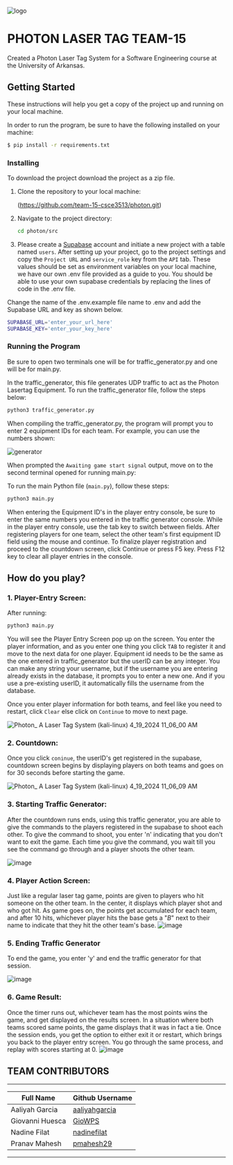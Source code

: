 ![logo](https://github.com/team-15-csce3513/photon/assets/102569626/11f706d9-e817-4725-9b40-e111e3f0dc05)

# PHOTON LASER TAG TEAM-15

Created a Photon Laser Tag System for a Software Engineering course at the University of Arkansas. 

## Getting Started

These instructions will help you get a copy of the project up and running on your local machine.

In order to run the program, be sure to have the following installed on your machine:

```bash
$ pip install -r requirements.txt
```

### Installing


To download the project download the project as a zip file.

1. Clone the repository to your local machine:

    
    (https://github.com/team-15-csce3513/photon.git)
    

2. Navigate to the project directory:

    ```bash
    cd photon/src
    ```
3. Please create a [Supabase](https://supabase.com/) account and initiate a new project with a table named `users`. After setting up your project, go to the project settings and copy the `Project URL` and `service_role` key from the `API` tab. These values should be set as environment variables on your local machine, we have our own .env file provided as a guide to you. You should be able to use your own supabase credentials by replacing the lines of code in the .env file.

Change the name of the .env.example file name to .env and add the Supabase URL and key as shown below.

```bash
SUPABASE_URL='enter_your_url_here'
SUPABASE_KEY='enter_your_key_here'
```

### Running the Program

Be sure to open two terminals one will be for traffic_generator.py and one will be for main.py.

In the traffic_generator, this file generates UDP traffic to act as the Photon Lasertag Equipment.
To run the traffic_generator file, follow the steps below:

```bash
python3 traffic_generator.py
```

When compiling the traffic_generator.py, the program will prompt you to enter 2 equipment IDs for each team. 
For example, you can use the numbers shown:

![generator](https://github.com/team-15-csce3513/photon/assets/118322907/c23002b9-25d2-486a-98b7-d6c36ee17502)


When prompted the `Awaiting game start signal` output, move on to the second terminal opened for running main.py:

To run the main Python file (`main.py`), follow these steps:

```bash
python3 main.py
```
When entering the Equipment ID's in the player entry console, be sure to enter the same numbers you entered in the traffic generator console. While in the player entry console, use the tab key to switch between fields. After registering players for one team, select the other team's first equipment ID field using the mouse and continue. To finalize player registration and proceed to the countdown screen, click Continue or press F5 key. Press F12 key to clear all player entries in the console.


## How do you play?
### 1. Player-Entry Screen:
   
After running: 
```bash 
python3 main.py 
```
You will see the Player Entry Screen pop up on the screen. You enter the player information, and as you enter one thing you click `TAB` to register it and move to the next data for one player. Equipment id needs to be the same as the one entered in traffic_generator but the userID can be any integer. You can make any string your username, but if the username you are entering already exists in the database, it prompts you to enter a new one. And if you use a pre-existing userID, it automatically fills the username from the database.
    
Once you enter player information for both teams, and feel like you need to restart, click `Clear` else click on `Continue` to move to next page.
   
   ![Photon_ A Laser Tag System (kali-linux) 4_19_2024 11_06_00 AM](https://github.com/team-15-csce3513/photon/assets/102569626/ff6e5a44-64a3-493b-b07f-6b320d0ae282)

### 2. Countdown:

Once you click `coninue`, the userID's get registered in the supabase, countdown screen begins by displaying players on both teams and goes on for 30 seconds before starting the game.

   ![Photon_ A Laser Tag System (kali-linux) 4_19_2024 11_06_09 AM](https://github.com/team-15-csce3513/photon/assets/102569626/e3480fdd-7428-4ab5-830e-89e9f8321850)

### 3. Starting Traffic Generator:
After the countdown runs ends, using this traffic generator, you are able to give the commands to the players registered in the supabase to shoot each other. To give the command to shoot, you enter 'n' indicating that you don't want to exit the game. Each time you give the command, you wait till you see the command go through and a player shoots the other team.

![image](https://github.com/team-15-csce3513/photon/assets/102569626/f2e029cd-34f4-458e-a8e6-7b300771a0d3)


### 4. Player Action Screen:
Just like a regular laser tag game, points are given to players who hit someone on the other team. In the center, it displays which player shot and who got hit. As game goes on, the points get accumulated for each team, and after 10 hits, whichever player hits the base gets a "*B*" next to their name to indicate that they hit the other team's base.
   ![image](https://github.com/team-15-csce3513/photon/assets/102569626/2e03c1b7-b927-4109-b40b-44458e1f860c)
   
### 5. Ending Traffic Generator
To end the game, you enter 'y' and end the traffic generator for that session.

![image](https://github.com/team-15-csce3513/photon/assets/102569626/7f6e301e-3189-43d7-8c8c-ea34186d1e85)

### 6. Game Result:
Once the timer runs out, whichever team has the most points wins the game, and get displayed on the results screen. In a situation where both teams scored same points, the game displays that it was in fact a tie. 
 Once the session ends, you get the option to either exit it or restart, which brings you back to the player entry screen. You go through the same process, and replay with scores starting at 0.
   ![image](https://github.com/team-15-csce3513/photon/assets/102569626/d13d7308-882d-4403-a1da-77b54c73c872)

## TEAM CONTRIBUTORS
-------------------------------------
|  Full Name      | Github Username |
|-----------------|-----------------|
|Aaliyah Garcia   |   [aaliyahgarcia](https://github.com/aaliyahgarcia) |
|Giovanni Huesca  |   [GioWPS](https://github.com/GioWPS)        |
|Nadine Filat     |   [nadinefilat](https://github.com/nadinefilat)     |
|Pranav Mahesh    |   [pmahesh29](https://github.com/pmahesh29)|
-------------------------------------
